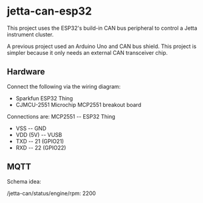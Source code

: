 # jetta-can-esp32
This project uses the ESP32's build-in CAN bus peripheral to control a Jetta instrument cluster.

A previous project used an Arduino Uno and CAN bus shield.
This project is simpler because it only needs an external CAN transceiver chip.

## Hardware
Connect the following via the wiring diagram:

- Sparkfun ESP32 Thing
- CJMCU-2551 Microchip MCP2551 breakout board

Connections are:
MCP2551 -- ESP32 Thing

- VSS -- GND
- VDD (5V) -- VUSB
- TXD -- 21 (GPIO21)
- RXD -- 22 (GPIO22)

## MQTT
Schema idea:

/jetta-can/status/engine/rpm: 2200
